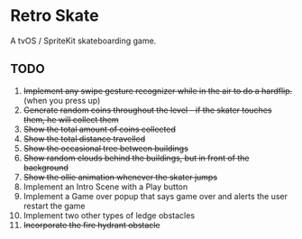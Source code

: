 # Retro Skate

A tvOS / SpriteKit skateboarding game.

## TODO
1. ~~Implement any swipe gesture recognizer while in the air to do a hardflip.~~ (when you press up)
2. ~~Generate random coins throughout the level - if the skater touches them, he will collect them~~
3. ~~Show the total amount of coins collected~~
4. ~~Show the total distance travelled~~
5. ~~Show the occasional tree between buildings~~
6. ~~Show random clouds behind the buildings, but in front of the background~~
7. ~~Show the ollie animation whenever the skater jumps~~
8. Implement an Intro Scene with a Play button
9. Implement a Game over popup that says game over and alerts the user restart the game
10. Implement two other types of ledge obstacles
11. ~~Incorporate the fire hydrant obstacle~~

